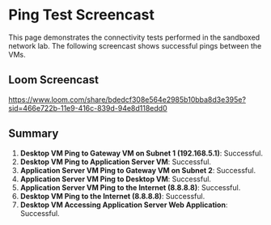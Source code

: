# Ping Test Screencast

This page demonstrates the connectivity tests performed in the sandboxed network lab. The following screencast shows successful pings between the VMs.

## Loom Screencast 
https://www.loom.com/share/bdedcf308e564e2985b10bba8d3e395e?sid=466e722b-11e9-416c-839d-94e8d118edd0


## Summary
1. **Desktop VM Ping to Gateway VM on Subnet 1 (192.168.5.1)**: Successful.
2. **Desktop VM Ping to Application Server VM**: Successful.
3. **Application Server VM Ping to Gateway VM on Subnet 2**: Successful.
4. **Application Server VM Ping to Desktop VM**: Successful.
5. **Application Server VM Ping to the Internet (8.8.8.8)**: Successful.
6. **Desktop VM Ping to the Internet (8.8.8.8)**: Successful.
7. **Desktop VM Accessing Application Server Web Application**: Successful.
